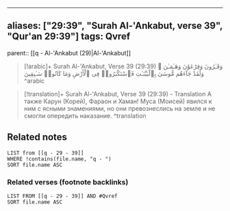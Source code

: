 
---
aliases: ["29:39", "Surah Al-'Ankabut, verse 39", "Qur'an 29:39"]
tags: Qvref
---

parent:: [[q - Al-'Ankabut (29)|Al-'Ankabut]]

> [!arabic]+ Surah Al-'Ankabut, Verse 39 (29:39)
> <span class="quran-arabic">وَقَـٰرُونَ وَفِرْعَوْنَ وَهَـٰمَـٰنَ ۖ وَلَقَدْ جَآءَهُم مُّوسَىٰ بِٱلْبَيِّنَـٰتِ فَٱسْتَكْبَرُوا۟ فِى ٱلْأَرْضِ وَمَا كَانُوا۟ سَـٰبِقِينَ</span>
^arabic

> [!translation]+ Surah Al-'Ankabut, Verse 39 (29:39) - Translation
> А также Карун (Корей), Фараон и Хаман! Муса (Моисей) явился к ним с ясными знамениями, но они превознеслись на земле и не смогли опередить наказание.
^translation



## Related notes
```dataview
LIST from [[q - 29 - 39]]
WHERE !contains(file.name, "q - ")
SORT file.name ASC
```

### Related verses (footnote backlinks)
```dataview
LIST FROM [[q - 29 - 39]] AND #Qvref
SORT file.name ASC
```

